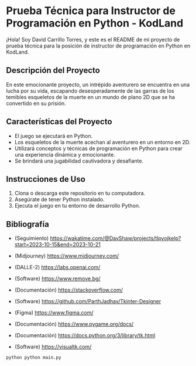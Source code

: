 # Prueba Técnica para Instructor de Programación en Python - KodLand

¡Hola! Soy David Carrillo Torres, y este es el README de mi proyecto de prueba técnica para la posición de instructor de programación en Python en KodLand.

## Descripción del Proyecto

En este emocionante proyecto, un intrépido aventurero se encuentra en una lucha por su vida, escapando desesperadamente de las garras de los temibles esqueletos de la muerte en un mundo de plano 2D que se ha convertido en su prisión.

## Características del Proyecto

- El juego se ejecutará en Python.
- Los esqueletos de la muerte acechan al aventurero en un entorno en 2D.
- Utilizará conceptos y técnicas de programación en Python para crear una experiencia dinámica y emocionante.
- Se brindará una jugabilidad cautivadora y desafiante.

## Instrucciones de Uso

1. Clona o descarga este repositorio en tu computadora.
2. Asegúrate de tener Python instalado.
3. Ejecuta el juego en tu entorno de desarrollo Python.

## Bibliografía

- (Seguimiento) https://wakatime.com/@DavShaw/projects/tlpyojkelp?start=2023-10-15&end=2023-10-21

- (Midjourney) https://www.midjourney.com/ 
- (DALLE-2) https://labs.openai.com/
- (Software) https://www.remove.bg/
- (Documentación) https://stackoverflow.com/
- (Software) https://github.com/ParthJadhav/Tkinter-Designer
- (Figma) https://www.figma.com/
- (Documentación) https://www.pygame.org/docs/
- (Documentación) https://docs.python.org/3/library/tk.html
- (Software) https://visualtk.com/
```
python python main.py